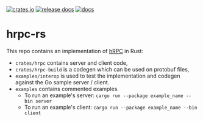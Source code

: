 [![crates.io](https://img.shields.io/crates/v/hrpc)](https://crates.io/crates/hrpc) [![release docs](https://img.shields.io/docsrs/hrpc)](https://docs.rs/hrpc) [![docs](https://img.shields.io/badge/docs-master-blue)](https://harmonyapp.io/hrpc-rs)

# hrpc-rs

This repo contains an implementation of [hRPC](https://github.com/harmony-development/hrpc) in Rust:
- `crates/hrpc` contains server and client code,
- `crates/hrpc-build` is a codegen which can be used on protobuf files,
- `examples/interop` is used to test the implementation and codegen against the Go sample server / client.
- `examples` contains commented examples.
    - To run an example's server: `cargo run --package example_name --bin server`
    - To run an example's client: `cargo run --package example_name --bin client`
